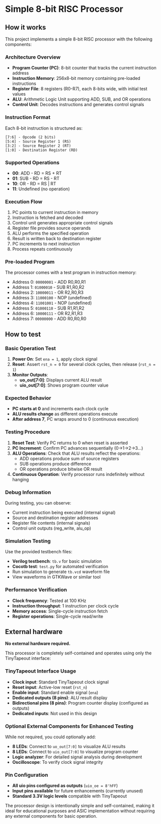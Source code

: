 # Simple 8-bit RISC Processor

## How it works

This project implements a simple 8-bit RISC processor with the following components:

### Architecture Overview
- **Program Counter (PC)**: 8-bit counter that tracks the current instruction address
- **Instruction Memory**: 256x8-bit memory containing pre-loaded instructions
- **Register File**: 8 registers (R0-R7), each 8-bits wide, with initial test values
- **ALU**: Arithmetic Logic Unit supporting ADD, SUB, and OR operations
- **Control Unit**: Decodes instructions and generates control signals

### Instruction Format
Each 8-bit instruction is structured as:
```
[7:6] - Opcode (2 bits)
[5:4] - Source Register 1 (RS)
[3:2] - Source Register 2 (RT) 
[1:0] - Destination Register (RD)
```

### Supported Operations
- **00**: ADD - RD = RS + RT
- **01**: SUB - RD = RS - RT  
- **10**: OR  - RD = RS | RT
- **11**: Undefined (no operation)

### Execution Flow
1. PC points to current instruction in memory
2. Instruction is fetched and decoded
3. Control unit generates appropriate control signals
4. Register file provides source operands
5. ALU performs the specified operation
6. Result is written back to destination register
7. PC increments to next instruction
8. Process repeats continuously

### Pre-loaded Program
The processor comes with a test program in instruction memory:
- Address 0: `00000001` - ADD R0,R0,R1 
- Address 1: `01000010` - SUB R1,R0,R2
- Address 2: `10000011` - OR R2,R0,R3
- Address 3: `11000100` - NOP (undefined)
- Address 4: `11001001` - NOP (undefined)  
- Address 5: `01000110` - SUB R1,R1,R2
- Address 6: `10000111` - OR R2,R1,R3
- Address 7: `00000000` - ADD R0,R0,R0

## How to test

### Basic Operation Test
1. **Power On**: Set `ena = 1`, apply clock signal
2. **Reset**: Assert `rst_n = 0` for several clock cycles, then release (`rst_n = 1`)
3. **Monitor Outputs**:
   - **uo_out[7:0]**: Displays current ALU result
   - **uio_out[7:0]**: Shows program counter value

### Expected Behavior
- **PC starts at 0** and increments each clock cycle
- **ALU results change** as different operations execute
- **After address 7**, PC wraps around to 0 (continuous execution)

### Testing Procedure
1. **Reset Test**: Verify PC returns to 0 when reset is asserted
2. **PC Increment**: Confirm PC advances sequentially (0→1→2→3...)
3. **ALU Operations**: Check that ALU results reflect the operations:
   - ADD operations produce sum of source registers
   - SUB operations produce difference 
   - OR operations produce bitwise OR result
4. **Continuous Operation**: Verify processor runs indefinitely without hanging

### Debug Information
During testing, you can observe:
- Current instruction being executed (internal signal)
- Source and destination register addresses
- Register file contents (internal signals)
- Control unit outputs (reg_write, alu_op)

### Simulation Testing
Use the provided testbench files:
- **Verilog testbench**: `tb.v` for basic simulation
- **Cocotb test**: `test.py` for automated verification
- Run simulation to generate `tb.vcd` waveform file
- View waveforms in GTKWave or similar tool

### Performance Verification
- **Clock frequency**: Tested at 100 KHz
- **Instruction throughput**: 1 instruction per clock cycle
- **Memory access**: Single-cycle instruction fetch
- **Register operations**: Single-cycle read/write

## External hardware

**No external hardware required.**

This processor is completely self-contained and operates using only the TinyTapeout interface:

### TinyTapeout Interface Usage
- **Clock input**: Standard TinyTapeout clock signal
- **Reset input**: Active-low reset (`rst_n`)
- **Enable input**: Standard enable signal (`ena`)
- **Dedicated outputs (8 pins)**: ALU result display
- **Bidirectional pins (8 pins)**: Program counter display (configured as outputs)
- **Dedicated inputs**: Not used in this design

### Optional External Components for Enhanced Testing
While not required, you could optionally add:

- **8 LEDs**: Connect to `uo_out[7:0]` to visualize ALU results
- **8 LEDs**: Connect to `uio_out[7:0]` to visualize program counter
- **Logic analyzer**: For detailed signal analysis during development
- **Oscilloscope**: To verify clock signal integrity

### Pin Configuration
- **All uio pins configured as outputs** (`uio_oe = 8'hFF`)
- **Input pins available** for future enhancements (currently unused)
- **Standard 3.3V logic levels** compatible with TinyTapeout

The processor design is intentionally simple and self-contained, making it ideal for educational purposes and ASIC implementation without requiring any external components for basic operation.
